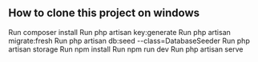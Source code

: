 ## How to clone this project on windows

Run composer install
Run php artisan key:generate
Run php artisan migrate:fresh
Run php artisan db:seed --class=DatabaseSeeder
Run php artisan storage
Run npm install
Run npm run dev
Run php artisan serve